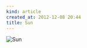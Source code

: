 ```yaml
---
kind: article
created_at: 2012-12-08 20:44
title: Sun
---
```


![Sun](http://farm9.staticflickr.com/8210/8253493707_a4f70495f4_z.jpg "Sun")